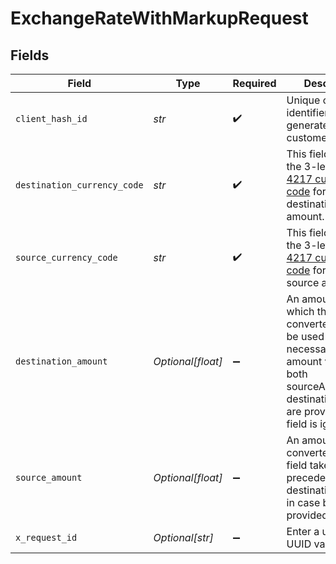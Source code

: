 # ExchangeRateWithMarkupRequest


## Fields

| Field                                                                                                                                                                                 | Type                                                                                                                                                                                  | Required                                                                                                                                                                              | Description                                                                                                                                                                           | Example                                                                                                                                                                               |
| ------------------------------------------------------------------------------------------------------------------------------------------------------------------------------------- | ------------------------------------------------------------------------------------------------------------------------------------------------------------------------------------- | ------------------------------------------------------------------------------------------------------------------------------------------------------------------------------------- | ------------------------------------------------------------------------------------------------------------------------------------------------------------------------------------- | ------------------------------------------------------------------------------------------------------------------------------------------------------------------------------------- |
| `client_hash_id`                                                                                                                                                                      | *str*                                                                                                                                                                                 | :heavy_check_mark:                                                                                                                                                                    | Unique customer identifier generated on customer creation.                                                                                                                            |                                                                                                                                                                                       |
| `destination_currency_code`                                                                                                                                                           | *str*                                                                                                                                                                                 | :heavy_check_mark:                                                                                                                                                                    | This field contains the 3-letter [ISO-4217 currency code](https://www.iso.org/iso-4217-currency-codes.html) for the destination amount.                                               |                                                                                                                                                                                       |
| `source_currency_code`                                                                                                                                                                | *str*                                                                                                                                                                                 | :heavy_check_mark:                                                                                                                                                                    | This field contains the 3-letter [ISO-4217 currency code](https://www.iso.org/iso-4217-currency-codes.html) for the source amount.                                                    |                                                                                                                                                                                       |
| `destination_amount`                                                                                                                                                                  | *Optional[float]*                                                                                                                                                                     | :heavy_minus_sign:                                                                                                                                                                    | An amount to which the source is converted. It can be used to find the necessary source amount value. If both sourceAmount and destinationAmount are provided, this field is ignored. |                                                                                                                                                                                       |
| `source_amount`                                                                                                                                                                       | *Optional[float]*                                                                                                                                                                     | :heavy_minus_sign:                                                                                                                                                                    | An amount to be converted. This field takes precedence over destinationAmount, in case both are provided.                                                                             |                                                                                                                                                                                       |
| `x_request_id`                                                                                                                                                                        | *Optional[str]*                                                                                                                                                                       | :heavy_minus_sign:                                                                                                                                                                    | Enter a unique UUID value                                                                                                                                                             | {{$guid}}                                                                                                                                                                             |